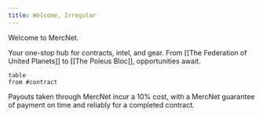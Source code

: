 ```yaml
---
title: Welcome, Irregular
---
```


Welcome to MercNet.

Your one-stop hub for contracts, intel, and gear. From [[The Federation of United Planets]] to [[The Poleus Bloc]], opportunities await. 

```dataview
table
from #contract
```


Payouts taken through MercNet incur a 10% cost, with a MercNet guarantee of payment on time and reliably for a completed contract.

